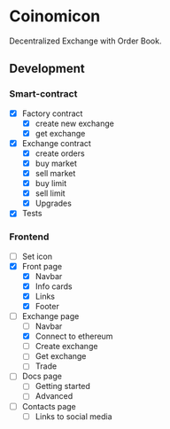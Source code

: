 # Coinomicon

Decentralized Exchange with Order Book.

## Development

### Smart-contract

-   [x] Factory contract
    -   [x] create new exchange
    -   [x] get exchange
-   [x] Exchange contract
    -   [x] create orders
    -   [x] buy market
    -   [x] sell market
    -   [x] buy limit
    -   [x] sell limit
    -   [x] Upgrades
-   [x] Tests

### Frontend

-   [ ] Set icon
-   [x] Front page
    -   [x] Navbar
    -   [x] Info cards
    -   [x] Links
    -   [x] Footer
-   [ ] Exchange page
    -   [ ] Navbar
    -   [x] Connect to ethereum
    -   [ ] Create exchange
    -   [ ] Get exchange
    -   [ ] Trade
-   [ ] Docs page
    -   [ ] Getting started
    -   [ ] Advanced
-   [ ] Contacts page
    -   [ ] Links to social media

